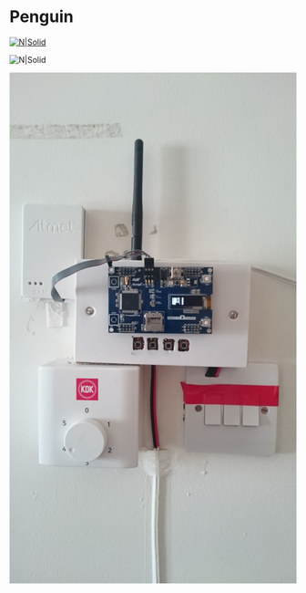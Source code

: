 # Penguin

[![N|Solid](https://cldup.com/dTxpPi9lDf.thumb.png)](https://nodesource.com/products/nsolid)

![N|Solid](penguin/Penguin/resources/DSC_0049.JPG)

![N|Solid](Penguin/resources/DSC_0049.JPG)